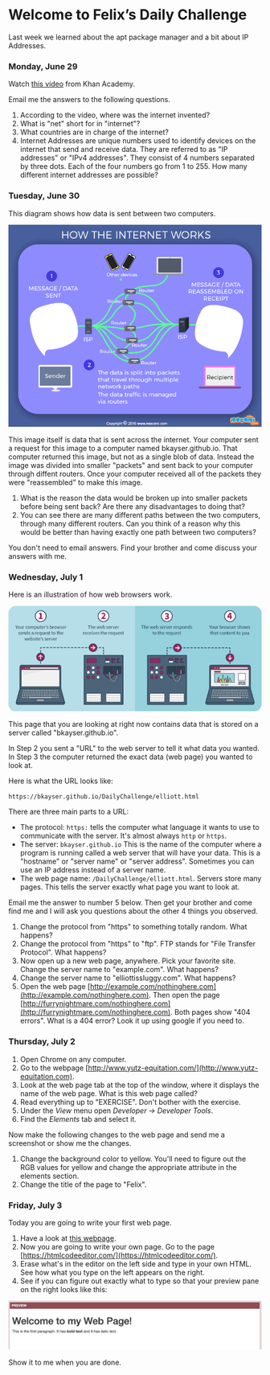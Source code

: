 # Welcome to Felix’s Daily Challenge

Last week we learned about the apt package manager and a bit about IP Addresses.

### Monday, June 29

Watch [this video](https://www.khanacademy.org/computing/computer-science/computers-and-internet-code-org/internet-works-intro/v/what-is-the-internet) from Khan Academy.

Email me the answers to the following questions.

1. According to the video, where was the internet invented?
2. What is "net" short for in "internet"?
3. What countries are in charge of the internet?
4. Internet Addresses are unique numbers used to identify devices on the internet that send and receive data.  They are referred to as "IP addresses" or "IPv4 addresses". They consist of 4 numbers separated by three dots. Each of the four numbers go from 1 to 255.  How many different internet addresses are possible?


### Tuesday, June 30

This diagram shows how data is sent between two computers. 

![How it works](images/MOC_GIFO_INTERNET.gif)

This image itself is data that is sent across the internet.  Your
computer sent a request for this image to a computer named
bkayser.github.io.  That computer returned this image, but not as a
single blob of data.  Instead the image was divided into smaller
"packets" and sent back to your computer through diffent routers.
Once your computer received all of the packets they were "reassembled"
to make this image.

1. What is the reason the data would be broken up into smaller packets before being sent back?  Are there any disadvantages to doing that?
2. You can see there are many different paths between the two computers, through many different routers.  Can you think of a reason why this would be better than having exactly one path between two computers?

You don't need to email answers.  Find your brother and come discuss your answers with me.


### Wednesday, July 1

Here is an illustration of how web browsers work.

![How web servers work](images/how-web-hosting-works.png)

This page that you are looking at right now contains data that is stored on a server called "bkayser.github.io".

In Step 2 you sent a "URL" to the web server to tell it what data you wanted.  In Step 3 the computer returned the exact data (web page) you wanted to look at.

Here is what the URL looks like:

    https://bkayser.github.io/DailyChallenge/elliott.html

There are three main parts to a URL:

* The protocol: `https:` tells the computer what language it wants to use to communicate with the server.  It's almost always `http` or `https`.
* The server: `bkayser.github.io`  This is the name of the computer where a program is running called a web server that will have your data.  This is a "hostname" or "server name" or "server address".  Sometimes you can use an IP address instead of a server name.
* The web page name: `/DailyChallenge/elliott.html`.  Servers store many pages.  This tells the server exactly what page you want to look at.

Email me the answer to number 5 below.  Then get your brother and come find me and I will ask you questions about the other 4 things you observed.

1. Change the protocol from "https" to something totally random.  What happens?
2. Change the protocol from "https" to "ftp".  FTP stands for "File Transfer Protocol".  What happens?
3. Now open up a new web page, anywhere.  Pick your favorite site.  Change the server name to "example.com".  What happens?
4. Change the server name to "elliottissluggy.com".  What happens?
5. Open the web page [http://example.com/nothinghere.com](http://example.com/nothinghere.com).  Then open the page [http://furrynightmare.com/nothinghere.com](http://furrynightmare.com/nothinghere.com).  Both pages show "404 errors".  What is a 404 error?  Look it up using google if you need to.



### Thursday, July 2

1. Open Chrome on any computer.
2. Go to the webpage [http://www.yutz-equitation.com/](http://www.yutz-equitation.com).
3. Look at the web page tab at the top of the window, where it displays the name of the web page.  What is this web page called?
3. Read everything up to "EXERCISE".  Don't bother with the exercise.
4. Under the *View* menu open *Developer -> Developer Tools*.
5. Find the *Elements* tab and select it.

Now make the following changes to the web page and send me a screenshot or show me the changes.

1. Change the background color to yellow.  You'll need to figure out the RGB values for yellow and change the appropriate attribute in the elements section.
2. Change the title of the page to "Felix".


### Friday, July 3

Today you are going to write your first web page.

1. Have a look at [this webpage](sample.html).
2. Now you are going to write your own page.  Go to the page [https://htmlcodeeditor.com/](https://htmlcodeeditor.com/).
3. Erase what's in the editor on the left side and type in your own HTML.  See how what you type on the left appears on the right.
4. See if you can figure out exactly what to type so that your preview pane on the right looks like this:

![sample](images/samplepage.jpg)

Show it to me when you are done.

